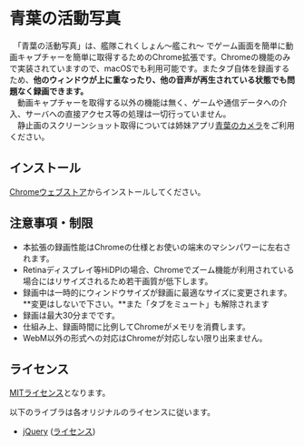 # 青葉の活動写真

　「青葉の活動写真」は、艦隊これくしょん～艦これ～ でゲーム画面を簡単に動画キャプチャーを簡単に取得するためのChrome拡張です。Chromeの機能のみで実装されていますので、macOSでも利用可能です。またタブ自体を録画するため、**他のウィンドウが上に重なったり、他の音声が再生されている状態でも問題なく録画できます。**  
　動画キャプチャーを取得する以外の機能は無く、ゲームや通信データへの介入、サーバへの直接アクセス等の処理は一切行っていません。  
　静止画のスクリーンショット取得については姉妹アプリ[青葉のカメラ](https://github.com/Komit/AobaNoCamera)をご利用ください。

## インストール
[Chromeウェブストア](https://chrome.google.com/webstore/detail/%E9%9D%92%E8%91%89%E3%81%AE%E6%B4%BB%E5%8B%95%E5%86%99%E7%9C%9F/elfgjdagklbffkmdiedmbgnbnnijclia)からインストールしてください。

## 注意事項・制限
  - 本拡張の録画性能はChromeの仕様とお使いの端末のマシンパワーに左右されます。
  - Retinaディスプレイ等HiDPIの場合、Chromeでズーム機能が利用されている場合にはリサイズされるため若干画質が低下します。
  - 録画中は一時的にウィンドウサイズが録画に最適なサイズに変更されます。**変更はしないで下さい。**また「タブをミュート」も解除されます
  - 録画は最大30分までです。
  - 仕組み上、録画時間に比例してChromeがメモリを消費します。
  - WebM以外の形式への対応はChromeが対応しない限り出来ません。

## ライセンス

[MITライセンス](https://github.com/Komit/AobaNoVideo/blob/master/LICENSE.md)となります。

以下のライブラは各オリジナルのライセンスに従います。
- [jQuery](http://jquery.com/) ([ライセンス](https://jquery.org/license/))
